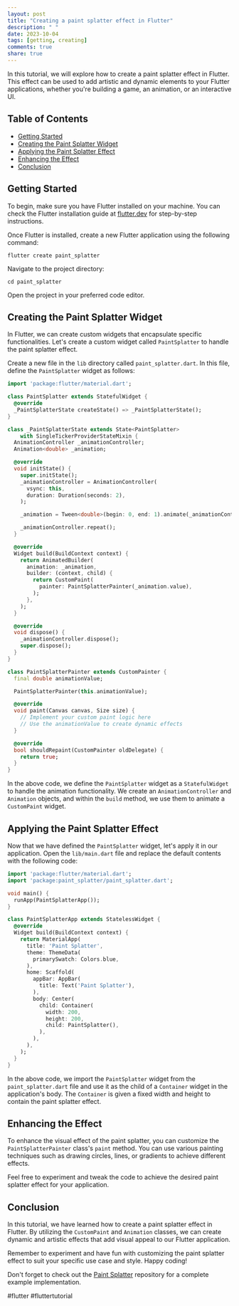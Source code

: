 ```yaml
---
layout: post
title: "Creating a paint splatter effect in Flutter"
description: " "
date: 2023-10-04
tags: [getting, creating]
comments: true
share: true
---
```


In this tutorial, we will explore how to create a paint splatter effect in Flutter. This effect can be used to add artistic and dynamic elements to your Flutter applications, whether you're building a game, an animation, or an interactive UI.

## Table of Contents
- [Getting Started](#getting-started)
- [Creating the Paint Splatter Widget](#creating-the-paint-splatter-widget)
- [Applying the Paint Splatter Effect](#applying-the-paint-splatter-effect)
- [Enhancing the Effect](#enhancing-the-effect)
- [Conclusion](#conclusion)

<a name="getting-started"></a>
## Getting Started
To begin, make sure you have Flutter installed on your machine. You can check the Flutter installation guide at [flutter.dev](https://flutter.dev) for step-by-step instructions.

Once Flutter is installed, create a new Flutter application using the following command:
```
flutter create paint_splatter
```

Navigate to the project directory:
```
cd paint_splatter
```

Open the project in your preferred code editor.

<a name="creating-the-paint-splatter-widget"></a>
## Creating the Paint Splatter Widget
In Flutter, we can create custom widgets that encapsulate specific functionalities. Let's create a custom widget called `PaintSplatter` to handle the paint splatter effect.

Create a new file in the `lib` directory called `paint_splatter.dart`. In this file, define the `PaintSplatter` widget as follows:

```dart
import 'package:flutter/material.dart';

class PaintSplatter extends StatefulWidget {
  @override
  _PaintSplatterState createState() => _PaintSplatterState();
}

class _PaintSplatterState extends State<PaintSplatter>
    with SingleTickerProviderStateMixin {
  AnimationController _animationController;
  Animation<double> _animation;

  @override
  void initState() {
    super.initState();
    _animationController = AnimationController(
      vsync: this,
      duration: Duration(seconds: 2),
    );

    _animation = Tween<double>(begin: 0, end: 1).animate(_animationController);

    _animationController.repeat();
  }

  @override
  Widget build(BuildContext context) {
    return AnimatedBuilder(
      animation: _animation,
      builder: (context, child) {
        return CustomPaint(
          painter: PaintSplatterPainter(_animation.value),
        );
      },
    );
  }

  @override
  void dispose() {
    _animationController.dispose();
    super.dispose();
  }
}

class PaintSplatterPainter extends CustomPainter {
  final double animationValue;

  PaintSplatterPainter(this.animationValue);

  @override
  void paint(Canvas canvas, Size size) {
    // Implement your custom paint logic here
    // Use the animationValue to create dynamic effects
  }

  @override
  bool shouldRepaint(CustomPainter oldDelegate) {
    return true;
  }
}
```

In the above code, we define the `PaintSplatter` widget as a `StatefulWidget` to handle the animation functionality. We create an `AnimationController` and `Animation` objects, and within the `build` method, we use them to animate a `CustomPaint` widget.

<a name="applying-the-paint-splatter-effect"></a>
## Applying the Paint Splatter Effect
Now that we have defined the `PaintSplatter` widget, let's apply it in our application. Open the `lib/main.dart` file and replace the default contents with the following code:

```dart
import 'package:flutter/material.dart';
import 'package:paint_splatter/paint_splatter.dart';

void main() {
  runApp(PaintSplatterApp());
}

class PaintSplatterApp extends StatelessWidget {
  @override
  Widget build(BuildContext context) {
    return MaterialApp(
      title: 'Paint Splatter',
      theme: ThemeData(
        primarySwatch: Colors.blue,
      ),
      home: Scaffold(
        appBar: AppBar(
          title: Text('Paint Splatter'),
        ),
        body: Center(
          child: Container(
            width: 200,
            height: 200,
            child: PaintSplatter(),
          ),
        ),
      ),
    );
  }
}
```

In the above code, we import the `PaintSplatter` widget from the `paint_splatter.dart` file and use it as the child of a `Container` widget in the application's body. The `Container` is given a fixed width and height to contain the paint splatter effect.

<a name="enhancing-the-effect"></a>
## Enhancing the Effect
To enhance the visual effect of the paint splatter, you can customize the `PaintSplatterPainter` class's `paint` method. You can use various painting techniques such as drawing circles, lines, or gradients to achieve different effects.

Feel free to experiment and tweak the code to achieve the desired paint splatter effect for your application.

<a name="conclusion"></a>
## Conclusion
In this tutorial, we have learned how to create a paint splatter effect in Flutter. By utilizing the `CustomPaint` and `Animation` classes, we can create dynamic and artistic effects that add visual appeal to our Flutter application.

Remember to experiment and have fun with customizing the paint splatter effect to suit your specific use case and style. Happy coding!

Don't forget to check out the [Paint Splatter](https://example.com/paint-splatter) repository for a complete example implementation.

#flutter #fluttertutorial